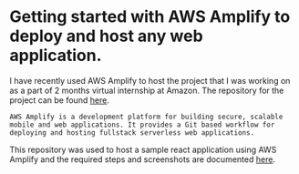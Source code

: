# Getting started with AWS Amplify to deploy and host any web application.

I have recently used AWS Amplify to host the project that I was working on as a part of 2 months virtual internship at Amazon.
The repository for the project can be found [here](https://github.com/sandeepism/Service-provider-approval-mechanism).

```
AWS Amplify is a development platform for building secure, scalable mobile and web applications. It provides a Git based workflow for deploying and hosting fullstack serverless web applications.
```

This repository was used to host a sample react application using AWS Amplify and the required steps and screenshots are documented [here](https://docs.google.com/document/d/1iPotGz0AvVoHFuJqJ9KbFtgE2MnFdvzCw_n-5_b7IWA/edit?usp=sharing).



